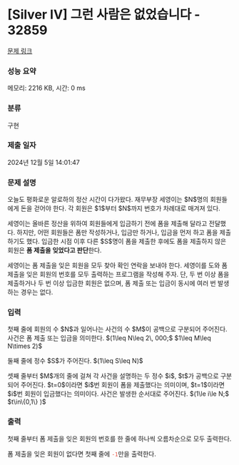 # [Silver IV] 그런 사람은 없었습니다 - 32859 

[문제 링크](https://www.acmicpc.net/problem/32859) 

### 성능 요약

메모리: 2216 KB, 시간: 0 ms

### 분류

구현

### 제출 일자

2024년 12월 5일 14:01:47

### 문제 설명

<p>오늘도 평화로운 알로하의 정산 시간이 다가왔다. 재무부장 세영이는 $N$명의 회원들에게 돈을 걷어야 한다. 각 회원은 $1$부터 $N$까지 번호가 차례대로 매겨져 있다.</p>

<p>세영이는 올바른 정산을 위하여 회원들에게 입금하기 전에 폼을 제출해 달라고 전달했다. 하지만, 어떤 회원들은 폼만 작성하거나, 입금만 하거나, 입금을 먼저 하고 폼을 제출하기도 했다. 입금한 시점 이후 다른 $S$명이 폼을 제출한 후에도 폼을 제출하지 않은 회원은 <strong>폼 제출을 잊었다고 판단</strong>한다.</p>

<p>세영이는 폼 제출을 잊은 회원을 모두 찾아 확인 연락을 보내야 한다. 세영이를 도와 폼 제출을 잊은 회원의 번호를 모두 출력하는 프로그램을 작성해 주자. 단, 두 번 이상 폼을 제출하거나 두 번 이상 입금한 회원은 없으며, 폼 제출 또는 입금이 동시에 여러 번 발생하는 경우는 없다.</p>

### 입력 

 <p>첫째 줄에 회원의 수 $N$과 일어나는 사건의 수 $M$이 공백으로 구분되어 주어진다. 사건은 폼 제출 또는 입금을 의미한다. $(1\leq N\leq 2\, 000;$ $1\leq M\leq N\times 2)$</p>

<p>둘째 줄에 정수 $S$가 주어진다. $(1\leq S\leq N)$</p>

<p>셋째 줄부터 $M$개의 줄에 걸쳐 각 사건을 설명하는 두 정수 $i$, $t$가 공백으로 구분되어 주어진다. $t=0$이라면 $i$번 회원이 폼을 제출했다는 의미이며, $t=1$이라면 $i$번 회원이 입금했다는 의미이다. 사건은 발생한 순서대로 주어진다. $(1\le i\le N;$ $t\in\{0,1\} )$</p>

### 출력 

 <p>첫째 줄부터 폼 제출을 잊은 회원의 번호를 한 줄에 하나씩 오름차순으로 모두 출력한다.</p>

<p>폼 제출을 잊은 회원이 없다면 첫째 줄에 <span style="color:#e74c3c;"><code>-1</code></span>만을 출력한다.</p>

